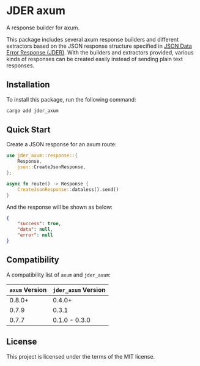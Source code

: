 # JDER axum

A response builder for axum.

This package includes several axum response builders and different extractors based on the JSON response structure specified in [JSON Data Error Response (JDER)](https://github.com/alpheustangs/jder). With the builders and extractors provided, various kinds of responses can be created easily instead of sending plain text responses.

## Installation

To install this package, run the following command:

```bash
cargo add jder_axum
```

## Quick Start

Create a JSON response for an axum route:

```rust
use jder_axum::response::{
    Response,
    json::CreateJsonResponse,
};

async fn route() -> Response {
    CreateJsonResponse::dataless().send()
}
```

And the response will be shown as below:

```json
{
    "success": true,
    "data": null,
    "error": null
}
```

## Compatibility

A compatibility list of `axum` and `jder_axum`:

| `axum` Version | `jder_axum` Version |
| -------------- | ------------------- |
| 0.8.0+         | 0.4.0+              |
| 0.7.9          | 0.3.1               |
| 0.7.7          | 0.1.0 - 0.3.0       |

## License

This project is licensed under the terms of the MIT license.
